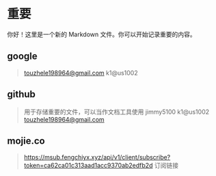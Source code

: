 
# 重要

你好！这里是一个新的 Markdown 文件。你可以开始记录重要的内容。

## google
> touzhele198964@gmail.com
> k1@us1002


## github
> 用于存储重要的文件，可以当作文档工具使用
> jimmy5100
> k1@us1002
> touzhele198964@gmail.com
>
> 

## mojie.co
> https://msub.fengchiyx.xyz/api/v1/client/subscribe?token=ca62ca01c313aad1acc9370ab2edfb2d
> 订阅链接
>
> 
> 








































































